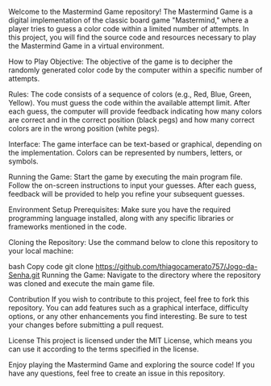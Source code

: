 Welcome to the Mastermind Game repository! The Mastermind Game is a digital implementation of the classic board game "Mastermind," where a player tries to guess a color code within a limited number of attempts. In this project, you will find the source code and resources necessary to play the Mastermind Game in a virtual environment.

How to Play
Objective: The objective of the game is to decipher the randomly generated color code by the computer within a specific number of attempts.

Rules: The code consists of a sequence of colors (e.g., Red, Blue, Green, Yellow). You must guess the code within the available attempt limit. After each guess, the computer will provide feedback indicating how many colors are correct and in the correct position (black pegs) and how many correct colors are in the wrong position (white pegs).

Interface: The game interface can be text-based or graphical, depending on the implementation. Colors can be represented by numbers, letters, or symbols.

Running the Game: Start the game by executing the main program file. Follow the on-screen instructions to input your guesses. After each guess, feedback will be provided to help you refine your subsequent guesses.

Environment Setup
Prerequisites: Make sure you have the required programming language installed, along with any specific libraries or frameworks mentioned in the code.

Cloning the Repository: Use the command below to clone this repository to your local machine:

bash
Copy code
git clone https://github.com/thiagocamerato757/Jogo-da-Senha.git
Running the Game: Navigate to the directory where the repository was cloned and execute the main game file.

Contribution
If you wish to contribute to this project, feel free to fork this repository. You can add features such as a graphical interface, difficulty options, or any other enhancements you find interesting. Be sure to test your changes before submitting a pull request.

License
This project is licensed under the MIT License, which means you can use it according to the terms specified in the license.

Enjoy playing the Mastermind Game and exploring the source code! If you have any questions, feel free to create an issue in this repository.
